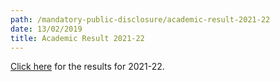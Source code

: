 ```yaml
---
path: /mandatory-public-disclosure/academic-result-2021-22
date: 13/02/2019
title: Academic Result 2021-22
---
```


[Click here](result.pdf) for the results for 2021-22.
